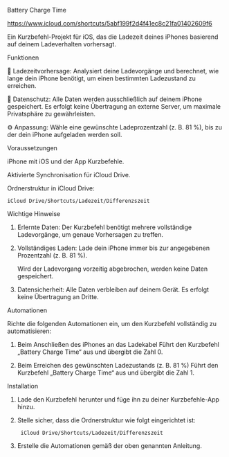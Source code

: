 Battery Charge Time

https://www.icloud.com/shortcuts/5abf199f2d4f41ec8c21fa01402609f6

Ein Kurzbefehl-Projekt für iOS, das die Ladezeit deines iPhones basierend auf deinem Ladeverhalten vorhersagt.


Funktionen

   🔋 Ladezeitvorhersage: Analysiert deine Ladevorgänge und berechnet, wie lange dein iPhone benötigt, um einen bestimmten Ladezustand zu erreichen.

   🔐 Datenschutz: Alle Daten werden ausschließlich auf deinem iPhone gespeichert. Es erfolgt keine Übertragung an externe Server, um maximale Privatsphäre zu gewährleisten.

   ⚙️ Anpassung: Wähle eine gewünschte Ladeprozentzahl (z. B. 81 %), bis zu der dein iPhone aufgeladen werden soll.

Voraussetzungen

iPhone mit iOS und der App Kurzbefehle.

Aktivierte Synchronisation für iCloud Drive.

Ordnerstruktur in iCloud Drive:

    iCloud Drive/Shortcuts/Ladezeit/Differenzszeit

Wichtige Hinweise

1. Erlernte Daten: Der Kurzbefehl benötigt mehrere vollständige Ladevorgänge, um genaue Vorhersagen zu treffen.

2. Vollständiges Laden: Lade dein iPhone immer bis zur angegebenen Prozentzahl (z. B. 81 %).

      Wird der Ladevorgang vorzeitig abgebrochen, werden keine Daten gespeichert.

3. Datensicherheit: Alle Daten verbleiben auf deinem Gerät. Es erfolgt keine Übertragung an Dritte.

Automationen

Richte die folgenden Automationen ein, um den Kurzbefehl vollständig zu automatisieren:

1. Beim Anschließen des iPhones an das Ladekabel
Führt den Kurzbefehl „Battery Charge Time“ aus und übergibt die Zahl 0.

2. Beim Erreichen des gewünschten Ladezustands (z. B. 81 %)
Führt den Kurzbefehl „Battery Charge Time“ aus und übergibt die Zahl 1.

Installation

1. Lade den Kurzbefehl herunter und füge ihn zu deiner Kurzbefehle-App hinzu.

2. Stelle sicher, dass die Ordnerstruktur wie folgt eingerichtet ist:

        iCloud Drive/Shortcuts/Ladezeit/Differenzszeit

3. Erstelle die Automationen gemäß der oben genannten Anleitung.


